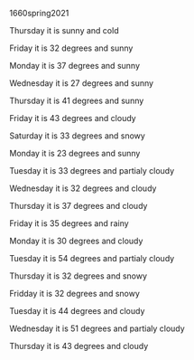 1660spring2021

Thursday it is sunny and cold

Friday it is 32 degrees and sunny

Monday it is 37 degrees and sunny

Wednesday it is 27 degrees and sunny

Thursday it is 41 degrees and sunny

Friday it is 43 degrees and cloudy

Saturday it is 33 degrees and snowy

Monday it is 23 degrees and sunny

Tuesday it is 33 degrees and partialy cloudy

Wednesday it is 32 degrees and cloudy

Thursday it is 37 degrees and cloudy

Friday it is 35 degrees and rainy

Monday it is 30 degrees and cloudy

Tuesday it is 54 degrees and partialy cloudy

Thursday it is 32 degrees and snowy

Fridday it is 32 degrees and snowy

Tuesday it is 44 degrees and cloudy

Wednesday it is 51 degrees and partialy cloudy

Thursday it is 43 degrees and cloudy